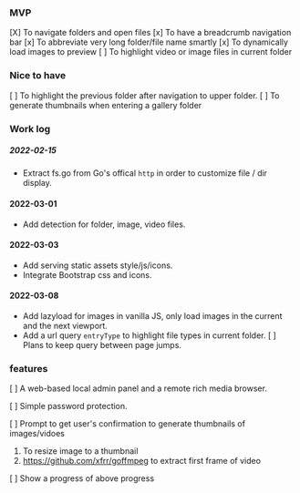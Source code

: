 ### MVP

[X] To navigate folders and open files
[x] To have a breadcrumb navigation bar
[x] To abbreviate very long folder/file name smartly
[x] To dynamically load images to preview 
[ ] To highlight video or image files in current folder

### Nice to have
[ ] To highlight the previous folder after navigation to upper folder. 
[ ] To generate thumbnails when entering a gallery folder

### Work log

##### 2022-02-15

- Extract fs.go from Go's offical `http` in order to customize file / dir display.

#### 2022-03-01

- Add detection for folder, image, video files.

#### 2022-03-03

- Add serving static assets style/js/icons.
- Integrate Bootstrap css and icons.

#### 2022-03-08

- Add lazyload for images in vanilla JS, only load images in the current and the next viewport. 
- Add a url query `entryType` to highlight file types in current folder.
[ ] Plans to keep query between page jumps.

### features

[ ] A web-based local admin panel and a remote rich media browser.

[ ] Simple password protection.

[ ] Prompt to get user's confirmation to generate thumbnails of images/vidoes
1. To resize image to a thumbnail
1. https://github.com/xfrr/goffmpeg to extract first frame of video

[ ] Show a progress of above progress
